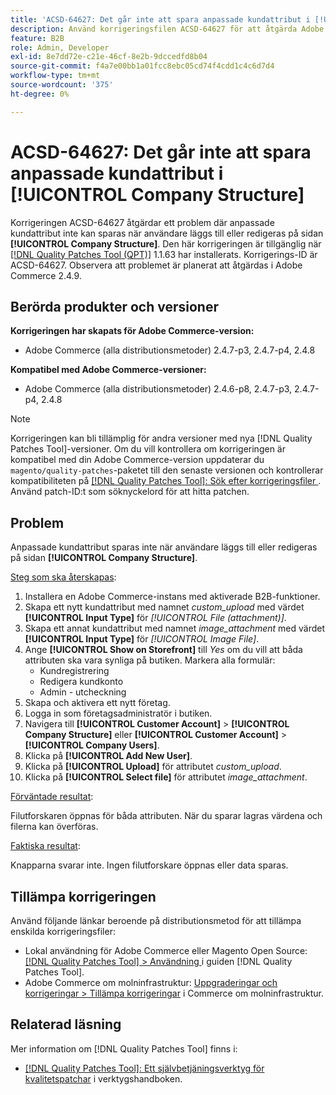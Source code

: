 ```yaml
---
title: 'ACSD-64627: Det går inte att spara anpassade kundattribut i [!UICONTROL Company Structure]'
description: Använd korrigeringsfilen ACSD-64627 för att åtgärda Adobe Commerce-problemet där anpassade kundattribut inte kan sparas när användare läggs till eller redigeras i [!UICONTROL Company Structure].
feature: B2B
role: Admin, Developer
exl-id: 8e7dd72e-c21e-46cf-8e2b-9dccedfd8b04
source-git-commit: f4a7e00bb1a01fcc8ebc05cd74f4cdd1c4c6d7d4
workflow-type: tm+mt
source-wordcount: '375'
ht-degree: 0%

---
```


# ACSD-64627: Det går inte att spara anpassade kundattribut i [!UICONTROL Company Structure]

Korrigeringen ACSD-64627 åtgärdar ett problem där anpassade kundattribut inte kan sparas när användare läggs till eller redigeras på sidan **[!UICONTROL Company Structure]**. Den här korrigeringen är tillgänglig när [[!DNL Quality Patches Tool (QPT)]](/help/tools/quality-patches-tool/quality-patches-tool-to-self-serve-quality-patches.md) 1.1.63 har installerats. Korrigerings-ID är ACSD-64627. Observera att problemet är planerat att åtgärdas i Adobe Commerce 2.4.9.

## Berörda produkter och versioner

**Korrigeringen har skapats för Adobe Commerce-version:**

* Adobe Commerce (alla distributionsmetoder) 2.4.7-p3, 2.4.7-p4, 2.4.8

**Kompatibel med Adobe Commerce-versioner:**

* Adobe Commerce (alla distributionsmetoder) 2.4.6-p8, 2.4.7-p3, 2.4.7-p4, 2.4.8

>[!NOTE]
>
>Korrigeringen kan bli tillämplig för andra versioner med nya [!DNL Quality Patches Tool]-versioner. Om du vill kontrollera om korrigeringen är kompatibel med din Adobe Commerce-version uppdaterar du `magento/quality-patches`-paketet till den senaste versionen och kontrollerar kompatibiliteten på [[!DNL Quality Patches Tool]: Sök efter korrigeringsfiler ](https://experienceleague.adobe.com/tools/commerce-quality-patches/index.html?lang=sv-SE). Använd patch-ID:t som söknyckelord för att hitta patchen.

## Problem

Anpassade kundattribut sparas inte när användare läggs till eller redigeras på sidan **[!UICONTROL Company Structure]**.

<u>Steg som ska återskapas</u>:

1. Installera en Adobe Commerce-instans med aktiverade B2B-funktioner.
1. Skapa ett nytt kundattribut med namnet *custom_upload* med värdet **[!UICONTROL Input Type]** för *[!UICONTROL File (attachment)]*.
1. Skapa ett annat kundattribut med namnet *image_attachment* med värdet **[!UICONTROL Input Type]** för *[!UICONTROL Image File]*.
1. Ange **[!UICONTROL Show on Storefront]** till *Yes* om du vill att båda attributen ska vara synliga på butiken. Markera alla formulär:
   * Kundregistrering
   * Redigera kundkonto
   * Admin - utcheckning
1. Skapa och aktivera ett nytt företag.
1. Logga in som företagsadministratör i butiken.
1. Navigera till **[!UICONTROL Customer Account]** > **[!UICONTROL Company Structure]** eller **[!UICONTROL Customer Account]** > **[!UICONTROL Company Users]**.
1. Klicka på **[!UICONTROL Add New User]**.
1. Klicka på **[!UICONTROL Upload]** för attributet *custom_upload*.
1. Klicka på **[!UICONTROL Select file]** för attributet *image_attachment*.

<u>Förväntade resultat</u>:

Filutforskaren öppnas för båda attributen. När du sparar lagras värdena och filerna kan överföras.

<u>Faktiska resultat</u>:

Knapparna svarar inte. Ingen filutforskare öppnas eller data sparas.

## Tillämpa korrigeringen

Använd följande länkar beroende på distributionsmetod för att tillämpa enskilda korrigeringsfiler:

* Lokal användning för Adobe Commerce eller Magento Open Source: [[!DNL Quality Patches Tool] > Användning ](/help/tools/quality-patches-tool/usage.md) i guiden [!DNL Quality Patches Tool].
* Adobe Commerce om molninfrastruktur: [Uppgraderingar och korrigeringar > Tillämpa korrigeringar](https://experienceleague.adobe.com/docs/commerce-cloud-service/user-guide/develop/upgrade/apply-patches.html?lang=sv-SE) i Commerce om molninfrastruktur.

## Relaterad läsning

Mer information om [!DNL Quality Patches Tool] finns i:

* [[!DNL Quality Patches Tool]: Ett självbetjäningsverktyg för kvalitetspatchar](/help/tools/quality-patches-tool/quality-patches-tool-to-self-serve-quality-patches.md) i verktygshandboken.
